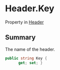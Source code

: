 # Header.Key

Property in [Header](/docs/api/csharp/yarn.header.md)

## Summary


The name of the header.


```csharp
public string Key {
      get; set; }
```


